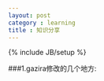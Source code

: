 ```yaml
---
layout: post
category : learning
title : 知识分享
---
```

{% include JB/setup %}

###1.gazira修改的几个地方:












































